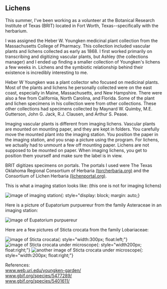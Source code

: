 ## Lichens

This summer, I've been working as a volunteer at the Botanical Research Institute of Texas (BRIT) located in Fort Worth, Texas--specifically with the herbarium. 

I was assigned the Heber W. Youngken medicinal plant collection from the Massachusetts College of Pharmacy. This collection included vascular plants and lichens collected as early as 1868. I first worked primarily on transcribing and digitizing vascular plants, but Ashley (the collections manager) and I ended up finding a smaller collection of Youngken's lichens a few weeks in. Lichens and the symbiotic relationship behind their existence is incredibly interesting to me. 

Heber W Youngken was a plant collector who focused on medicinal plants. Most of the plants and lichens he personally collected were on the east coast, especially in Maine, Massachusetts, and New Hampshire. There were also a few from California, North Carolina, and Florida. Some of the plant and lichen specimens in his collection were from other collections. These other collections had specimens collected by Maynard W. Quimby, M.E. Gutterson, John G. Jack, R.J. Clausen, and Arthur S. Pease. 

Imaging vascular plants is different from imaging lichens. Vascular plants are mounted on mounting paper, and they are kept in folders. You carefully move the mounted plant into the imaging station. You position the paper in the imaging station, and you snap a picture using the program. For lichens, we actually had to unmount a few off mounting paper. Lichens are not supposed to be mounted on paper. When imaging lichens, you get to position them yourself and make sure the label is in view.

BRIT digitizes specimens on portals. The portals I used were The Texas Oklahoma Regional Consortium of Herbaria <a href="https://www.torcherbaria.org/">(torcherbaria.org)</a> and the Consortium of Lichen Herbaria <a href="https://www.lichenportal.org/">(lichenportal.org)</a>.

This is what a imaging station looks like: (this one is not for imaging lichens)

![image of imaging station](/docs/assets/img/Imagingstation.JPG){: style="display: block; margin: auto;}

Here is a picture of Eupatorium purpuereur from the family Asteraceae in an imaging station:

![image of Eupatorium purpuereur](/docs/assets/img/Eupatorium-purpureur.JPG)

Here are a few pictures of Sticta crocata from the family Lobariaceae:

![image of Sticta crocata](/docs/assets/img/06_text.jpg){: style="width:300px; float:left;"}
![image of Sticta crocata under microscope](/docs/assets/img/06a.JPG){: style="width200px; float:right;"}
![another image of Sticta crocata under microscope](/docs/assets/img/06b.JPG){: style="width:200px; float:right;"} <br>

References: <br>
<a href="https://web.uri.edu/youngken-garden/">www.web.uri.edu/youngken-garden/</a> <br>
<a href="https://www.gbif.org/species/5477289/">www.gbif.org/species/5477289/</a> <br>
<a href="https://www.gbif.org/species/5401611/">www.gbif.org/species/5401611/</a> 

